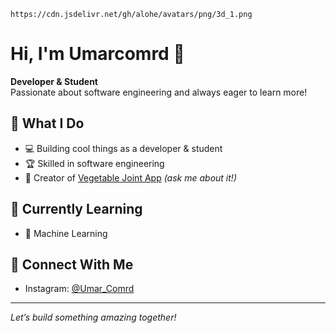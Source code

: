 	https://cdn.jsdelivr.net/gh/alohe/avatars/png/3d_1.png

# Hi, I'm Umarcomrd 👋

**Developer & Student**  
Passionate about software engineering and always eager to learn more!

## 🚀 What I Do
- 💻 Building cool things as a developer & student
- 🏆 Skilled in software engineering
- 🍅 Creator of [Vegetable Joint App](#) *(ask me about it!)*

## 🌱 Currently Learning
- 🤖 Machine Learning

## 📲 Connect With Me
- Instagram: [@Umar_Comrd](https://instagram.com/Umar_Comrd)

---

*Let’s build something amazing together!*
